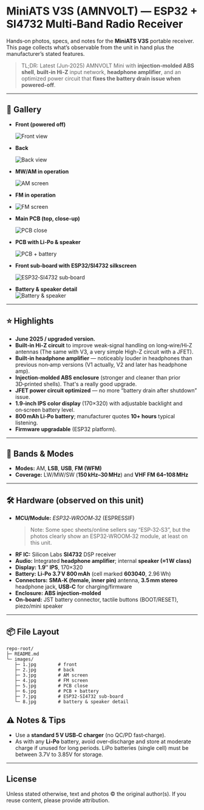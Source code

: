 # MiniATS V3S (AMNVOLT) — ESP32 + SI4732 Multi‑Band Radio Receiver

Hands‑on photos, specs, and notes for the **MiniATS V3S** portable receiver.  
This page collects what’s observable from the unit in hand plus the manufacturer’s stated features.

> TL;DR: Latest (Jun‑2025) AMNVOLT Mini with **injection‑molded ABS shell**, **built‑in Hi‑Z** input network, **headphone amplifier**, and an optimized power circuit that **fixes the battery drain issue when powered-off**.

---

## 📸 Gallery

- **Front (powered off)**
  
  ![Front view](./images/1.jpg)


- **Back**
  
  ![Back view](./images/2.jpg)


- **MW/AM in operation**
  
  ![AM screen](./images/3.jpg)


- **FM in operation**
- 
  ![FM screen](./images/4.jpg)


- **Main PCB (top, close‑up)**
 
  ![PCB close](./images/5.jpg)


- **PCB with Li‑Po & speaker**

  ![PCB + battery](./images/6.jpg)


- **Front sub‑board with ESP32/SI4732 silkscreen**
  
  ![ESP32‑SI4732 sub‑board](./images/7.jpg)


- **Battery & speaker detail**  
  ![Battery & speaker](./images/8.jpg)


---

## ⭐ Highlights
- **June 2025 / upgraded version.**
- **Built‑in Hi‑Z circuit** to improve weak‑signal handling on long‑wire/Hi‑Z antennas (The same with V3, a very simple High-Z circuit with a JFET).
- **Built‑in headphone amplifier** — noticeably louder in headphones than previous non‑amp versions (V1 actually, V2 and later has headphone amp).
- **Injection‑molded ABS enclosure** (stronger and cleaner than prior 3D‑printed shells). That's a really good upgrade.
- **JFET power circuit optimized** — no more “battery drain after shutdown” issue.
- **1.9‑inch IPS color display** (170×320) with adjustable backlight and on‑screen battery level.
- **800 mAh Li‑Po battery**; manufacturer quotes **10+ hours** typical listening.
- **Firmware upgradable** (ESP32 platform).

---

## 📡 Bands & Modes
- **Modes:** AM, **LSB**, **USB**, **FM (WFM)**  
- **Coverage:** LW/MW/SW (**150 kHz–30 MHz**) and **VHF FM 64–108 MHz**  

---

## 🛠️ Hardware (observed on this unit)
- **MCU/Module:** *ESP32‑WROOM‑32* (ESPRESSIF)  
  > Note: Some spec sheets/online sellers say “ESP‑32‑S3”, but the photos clearly show an ESP32‑WROOM‑32 module, at least on this unit.
- **RF IC:** Silicon Labs **SI4732** DSP receiver
- **Audio:** Integrated **headphone amplifier**; internal **speaker (≈1 W class)**  
- **Display:** **1.9″ IPS**, 170×320
- **Battery:** **Li‑Po 3.7 V 800 mAh** (cell marked **603040**, 2.96 Wh)
- **Connectors:** **SMA‑K (female, inner pin)** antenna, **3.5 mm stereo** headphone jack, **USB‑C** for charging/firmware
- **Enclosure:** **ABS injection‑molded**
- **On‑board:** JST battery connector, tactile buttons (BOOT/RESET), piezo/mini speaker

---

## 📦 File Layout
```
repo-root/
├─ README.md
└─ images/
   ├─ 1.jpg        # front
   ├─ 2.jpg        # back
   ├─ 3.jpg        # AM screen
   ├─ 4.jpg        # FM screen
   ├─ 5.jpg        # PCB close
   ├─ 6.jpg        # PCB + battery
   ├─ 7.jpg        # ESP32‑SI4732 sub‑board
   └─ 8.jpg        # battery & speaker detail
```

## ⚠️ Notes & Tips
- Use a **standard 5 V USB‑C charger** (no QC/PD fast‑charge).  
- As with any **Li‑Po** battery, avoid over‑discharge and store at moderate charge if unused for long periods. LiPo batteries (single cell) must be between 3.7V to 3.85V for storage.

---

## License
Unless stated otherwise, text and photos © the original author(s). If you reuse content, please provide attribution.
